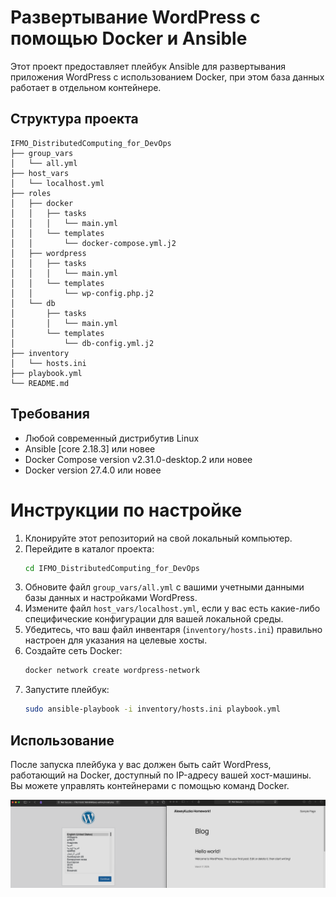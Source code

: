 # Развертывание WordPress с помощью Docker и Ansible
Этот проект предоставляет плейбук Ansible для развертывания приложения WordPress с использованием Docker, при этом база данных работает в отдельном контейнере.

## Структура проекта
```
IFMO_DistributedComputing_for_DevOps
├── group_vars
│   └── all.yml
├── host_vars
│   └── localhost.yml
├── roles
│   ├── docker
│   │   ├── tasks
│   │   │   └── main.yml
│   │   └── templates
│   │       └── docker-compose.yml.j2
│   ├── wordpress
│   │   ├── tasks
│   │   │   └── main.yml
│   │   └── templates
│   │       └── wp-config.php.j2
│   └── db
│       ├── tasks
│       │   └── main.yml
│       └── templates
│           └── db-config.yml.j2
├── inventory
│   └── hosts.ini
├── playbook.yml
└── README.md
```

## Требования
- Любой современный дистрибутив Linux
- Ansible [core 2.18.3] или новее
- Docker Compose version v2.31.0-desktop.2 или новее
- Docker version 27.4.0 или новее

# Инструкции по настройке
1. Клонируйте этот репозиторий на свой локальный компьютер.
2. Перейдите в каталог проекта:
   ``` bash
   cd IFMO_DistributedComputing_for_DevOps
   ```
3. Обновите файл `group_vars/all.yml` с вашими учетными данными базы данных и настройками WordPress.
4. Измените файл `host_vars/localhost.yml`, если у вас есть какие-либо специфические конфигурации для вашей локальной среды.
5. Убедитесь, что ваш файл инвентаря (`inventory/hosts.ini`) правильно настроен для указания на целевые хосты.
6. Создайте сеть Docker:
   ``` bash
   docker network create wordpress-network
   ```
7. Запустите плейбук:
   ``` bash
   sudo ansible-playbook -i inventory/hosts.ini playbook.yml
   ```

## Использование
После запуска плейбука у вас должен быть сайт WordPress, работающий на Docker, доступный по IP-адресу вашей хост-машины. Вы можете управлять контейнерами с помощью команд Docker.

![image](https://github.com/AlexeyKuzko/IFMO_DistributedComputing_for_DevOps/blob/main/result.png)